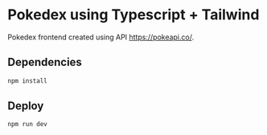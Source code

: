 # Pokedex using Typescript + Tailwind

Pokedex frontend created using API https://pokeapi.co/.

## Dependencies

```bash
npm install
```

## Deploy

```bash
npm run dev
```
